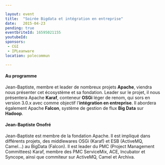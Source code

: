 ```yaml
---

layout: event
title:  "Soirée Bigdata et intégration en entreprise"
date:   2015-04-23
pending: true
eventbriteId: 16595021155
youtubeId:
sponsors:
 - CGI
 - IPLeanware
location: polecommun

---
```


#### Au programme 

Jean-Baptiste, membre et leader de nombreux projets **Apache**, viendra nous présenter
cet écosystème et sa fondation. Leader sur le projet, il nous présentera Apache **Karaf**,
conteneur **OSGi** léger de renom, qui sors en version 3.0.x avec comme objectif l'**intégration
en entreprise**. Il abordera également Apache **Falcon**, système de gestion de flux **Big Data**
sur **Hadoop**.

#### Jean-Baptiste Onofré

Jean-Baptiste est membre de la fondation Apache. Il est impliqué dans différents projets,
des middlewares OSGi (Karaf) et ESB (ActiveMQ, Camel...) au BigData (Falcon).
Il est leader du PMC (Project Management Committees) Karaf,
membre des PMC ServiceMix, ACE, Incubator
et Syncope, ainsi que commiteur sur ActiveMQ, Camel et Archiva.

